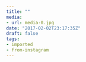 ```yaml
---
title: ""
media:
- url: media-0.jpg
date: "2017-02-02T23:17:35Z"
draft: false
tags:
- imported
- from-instagram
---
```

